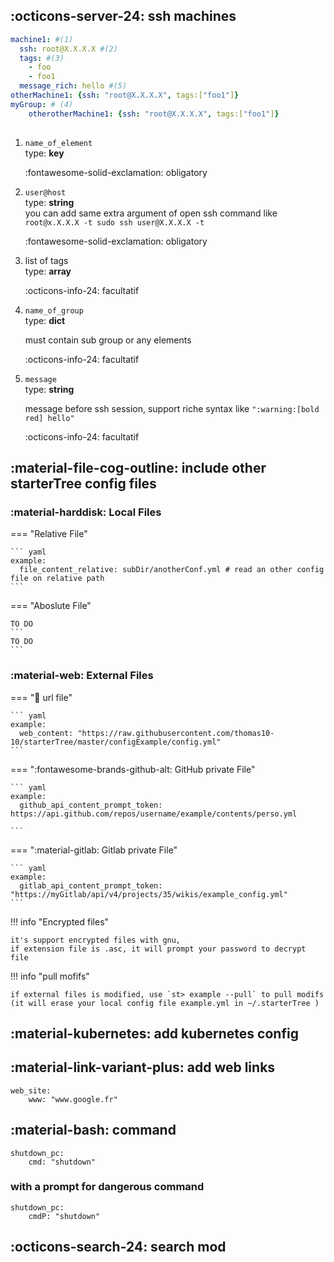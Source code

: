 ## :octicons-server-24: ssh machines

``` yaml
machine1: #(1)
  ssh: root@X.X.X.X #(2)
  tags: #(3)
    - foo
    - foo1
  message_rich: hello #(5)
otherMachine1: {ssh: "root@X.X.X.X", tags:["foo1"]}
myGroup: # (4)
    otherotherMachine1: {ssh: "root@X.X.X.X", tags:["foo1"]}
    
```

1.    `name_of_element`  
      type: **key**   
      
      :fontawesome-solid-exclamation: obligatory
      
2.    `user@host`   
      type: **string**   
      you can add same extra argument of open ssh command like `root@x.X.X.X -t sudo ssh user@X.X.X.X -t`  
      
      :fontawesome-solid-exclamation: obligatory
      
3.    list of tags  
      type: **array**  
      
      :octicons-info-24: facultatif

4.    `name_of_group`   
      type: **dict**
      
      must contain sub group or any elements
      
      :octicons-info-24: facultatif
      
5.    `message`  
      type: **string**
        
      message before ssh session, support riche syntax like `":warning:[bold red] hello"`
      
      :octicons-info-24: facultatif

## :material-file-cog-outline: include other starterTree config files
### :material-harddisk: Local Files
    
=== "Relative File"
    
    ``` yaml
    example:
      file_content_relative: subDir/anotherConf.yml # read an other config file on relative path
    ```
=== "Aboslute File"

    TO DO
    ``` 
    TO DO
    ```
    
### :material-web: External Files

=== ":link: url file"
      
    ``` yaml
    example:
      web_content: "https://raw.githubusercontent.com/thomas10-10/starterTree/master/configExample/config.yml"
    ```
=== ":fontawesome-brands-github-alt: GitHub private File"
       
    ``` yaml
    example:
      github_api_content_prompt_token: https://api.github.com/repos/username/example/contents/perso.yml
        
    ```        
=== ":material-gitlab: Gitlab private File"
    
    ``` yaml
    example:
      gitlab_api_content_prompt_token: "https://myGitlab/api/v4/projects/35/wikis/example_config.yml"
    ```        
!!! info "Encrypted files"
    
    it's support encrypted files with gnu,
    if extension file is .asc, it will prompt your password to decrypt file

!!! info "pull mofifs"

    if external files is modified, use `st> example --pull` to pull modifs (it will erase your local config file example.yml in ~/.starterTree )

## :material-kubernetes: add kubernetes config

## :material-link-variant-plus: add web links
```
web_site:
    www: "www.google.fr"
```
## :material-bash: command
```
shutdown_pc:
    cmd: "shutdown"
```

### with a prompt for dangerous command

```
shutdown_pc:
    cmdP: "shutdown"
```
## :octicons-search-24: search mod

